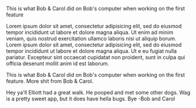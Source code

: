 
This is what Bob & Carol did on Bob's computer when working on the first feature


Lorem ipsum dolor sit amet, consectetur adipisicing elit, sed do eiusmod tempor incididunt ut labore et dolore magna aliqua. Ut enim ad minim veniam, quis nostrud exercitation ullamco laboris nisi ut aliquip borum.
Lorem ipsum dolor sit amet, consectetur adipisicing elit, sed do eiusmod tempor incididunt ut labore et dolore magna aliqua. Ut e eu fugiat nulla pariatur. Excepteur sint occaecat cupidatat non proident, sunt in culpa qui officia deserunt mollit anim id est laborum.

This is what Bob & Carol did on Bob's computer when working on the first feature.
More shit from Bob & Carol.


Hey ya'll Elliott had a great walk. He pooped and met some other dogs. Wag is a pretty sweet app, but it does have hella bugs. Bye -Bob and Carol 

